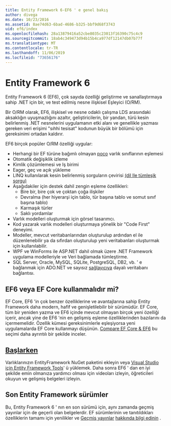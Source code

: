 ```yaml
---
title: Entity Framework 6-EF6 ' e genel bakış
author: divega
ms.date: 10/23/2016
ms.assetid: 8ae74d63-6bad-4686-b325-bbf9d68f3743
uid: ef6/index
ms.openlocfilehash: 28a13879416a52cbe8035c23013f16390c75c4c9
ms.sourcegitcommit: 18ab4c349473d94b15b4ca977df12147db07b77f
ms.translationtype: MT
ms.contentlocale: tr-TR
ms.lasthandoff: 11/06/2019
ms.locfileid: "73656176"
---
```

# <a name="entity-framework-6"></a>Entity Framework 6
Entity Framework 6 (EF6), çok sayıda özelliği geliştirme ve sanallaştırmaya sahip .NET için bir, ve test edilmiş nesne ilişkisel Eşleyici (O/RM).

Bir O/RM olarak, EF6, ilişkisel ve nesne odaklı çalışma LDS arasındaki aksaklığın uyuşmazlığını azaltır, geliştiricilerin, bir yandan, türü kesin belirlenmiş .NET nesnelerini uygulamanın etki alanı ve genellikle yazması gereken veri erişimi "sıhhi tesisat" kodunun büyük bir bölümü için gereksinimi ortadan kaldırır.

EF6 birçok popüler O/RM özelliği uygular:
- Herhangi bir EF türüne bağımlı olmayan [poco](xref:ef6/resources/glossary#poco) varlık sınıflarının eşlemesi
- Otomatik değişiklik izleme
- Kimlik çözümlemesi ve Iş birimi
- Eager, geç ve açık yükleme
- LINQ kullanılarak kesin belirlenmiş sorguların çevirisi [(dil Ile tümleşik sorgu)](https://aka.ms/AA6hsvu)
- Aşağıdakiler için destek dahil zengin eşleme özellikleri:
  - Bire bir, bire çok ve çoktan çoğa ilişkiler
  - Devralma (her hiyerarşi için tablo, tür başına tablo ve somut sınıf başına tablo)
  - Karmaşık türler
  - Saklı yordamlar
- Varlık modelleri oluşturmak için görsel tasarımcı.
- Kod yazarak varlık modelleri oluşturmaya yönelik bir "Code First" deneyimi.
- Modeller, mevcut veritabanlarından oluşturulup ardından el ile düzenlenebilir ya da sıfırdan oluşturulup yeni veritabanları oluşturmak için kullanılabilir.
- WPF ve WinForms ile ASP.NET dahil olmak üzere .NET Framework uygulama modelleriyle ve Veri bağlamada tümleştirme.
- SQL Server, Oracle, MySQL, SQLite, PostgreSQL, DB2, vb. ' e bağlanmak için ADO.NET ve sayısız [sağlayıcıya](xref:ef6/fundamentals/providers/index) dayalı veritabanı bağlantısı.

## <a name="should-i-use-ef6-or-ef-core"></a>EF6 veya EF Core kullanmalıdır mi?

EF Core, EF6 'in çok benzer özelliklerine ve avantajlarına sahip Entity Framework daha modern, hafif ve genişletilebilir bir sürümüdür.
EF Core, tüm bir yeniden yazma ve EF6 içinde mevcut olmayan birçok yeni özelliği içerir, ancak yine de EF6 'nin en gelişmiş eşleme özelliklerinden bazılarını da içermemelidir.
Özellik kümesi gereksinimlerle eşleşiyorsa yeni uygulamalarda EF Core kullanmayı düşünün.
[Compare EF Core & EF6](xref:efcore-and-ef6/index) bu seçimi daha ayrıntılı bir şekilde inceler.

## <a name="get-startedxrefef6get-started"></a>[Başlarken](xref:ef6/get-started)

Varlıklarınızın EntityFramework NuGet paketini ekleyin veya [Visual Studio için Entity Framework Tools](https://aka.ms/AA6i8c5)' ü yüklemek. Daha sonra EF6 ' dan en iyi şekilde emin olmanıza yardımcı olması için videoları izleyin, öğreticileri okuyun ve gelişmiş belgeleri izleyin.

## <a name="past-entity-framework-versions"></a>Son Entity Framework sürümler

Bu, Entity Framework 6 ' nın en son sürümü için, aynı zamanda geçmiş yayınlar için de geçerli olan belgelerdir.
EF sürümlerinin ve tanıtıldıkları özelliklerin tamamı için yenilikler ve [Geçmiş yayınlar](xref:ef6/what-is-new/past-releases) [hakkında bilgi edinin](xref:ef6/what-is-new/index) .

